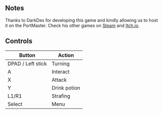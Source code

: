 ## Notes

Thanks to DarkDes for developing this game and kindly allowing us to host it on the PortMaster. Check his other games on [Steam](https://store.steampowered.com/developer/DARKDESLABS) and [Itch.io](https://darkdes.itch.io/).

## Controls

| Button | Action |
|--|--| 
|DPAD / Left stick|Turning|
|A|Interact|
|X|Attack|
|Y|Drink potion|
|L1/R1|Strafing|
|Select|Menu|


